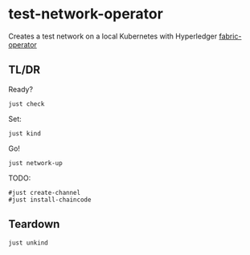 # test-network-operator
Creates a test network on a local Kubernetes with Hyperledger [fabric-operator](https://github.com/hyperledger-labs/fabric-operator)  

## TL/DR

Ready?
```shell
just check 
```

Set:
```shell
just kind 
```

Go!
```shell
just network-up
```

TODO: 
```shell
#just create-channel
#just install-chaincode 
```

## Teardown

```shell
just unkind
```